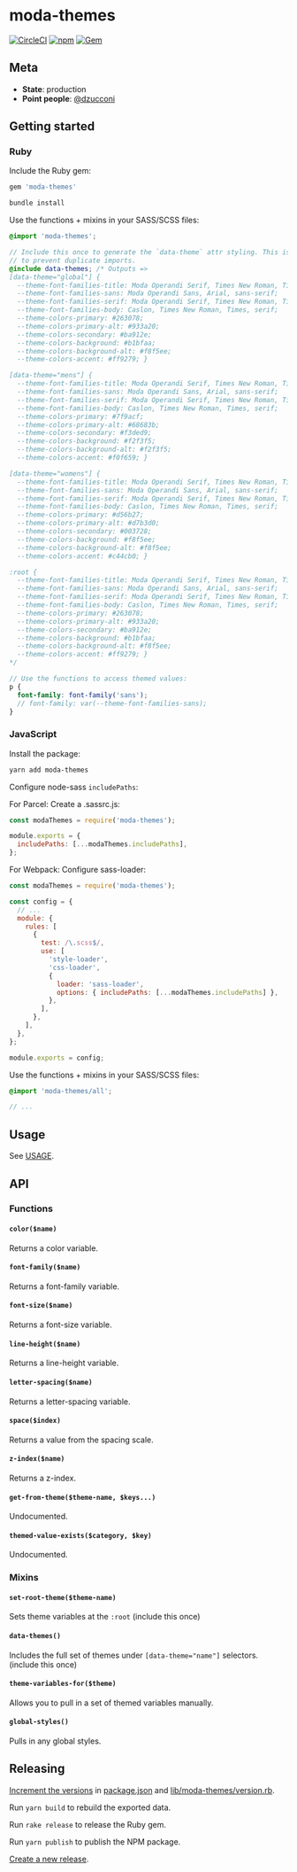 # moda-themes

[![CircleCI](https://img.shields.io/circleci/build/github/ModaOperandi/moda-themes?token=51b1595bd3dac6aa321b052adfc4595cc79910d6)](https://circleci.com/gh/ModaOperandi/moda-themes) [![npm](https://img.shields.io/npm/v/moda-themes)](https://www.npmjs.com/package/moda-themes) [![Gem](https://img.shields.io/gem/v/moda-themes)](https://rubygems.org/gems/moda-themes)

## Meta

- **State**: production
- **Point people**: [@dzucconi](https://github.com/dzucconi)

## Getting started

### Ruby

Include the Ruby gem:

```ruby
gem 'moda-themes'
```

```sh
bundle install
```

Use the functions + mixins in your SASS/SCSS files:

```scss
@import 'moda-themes';

// Include this once to generate the `data-theme` attr styling. This is not auto-included
// to prevent duplicate imports.
@include data-themes; /* Outputs =>
[data-theme="global"] {
  --theme-font-families-title: Moda Operandi Serif, Times New Roman, Times, serif;
  --theme-font-families-sans: Moda Operandi Sans, Arial, sans-serif;
  --theme-font-families-serif: Moda Operandi Serif, Times New Roman, Times, serif;
  --theme-font-families-body: Caslon, Times New Roman, Times, serif;
  --theme-colors-primary: #263078;
  --theme-colors-primary-alt: #933a20;
  --theme-colors-secondary: #ba912e;
  --theme-colors-background: #b1bfaa;
  --theme-colors-background-alt: #f8f5ee;
  --theme-colors-accent: #ff9279; }

[data-theme="mens"] {
  --theme-font-families-title: Moda Operandi Serif, Times New Roman, Times, serif;
  --theme-font-families-sans: Moda Operandi Sans, Arial, sans-serif;
  --theme-font-families-serif: Moda Operandi Serif, Times New Roman, Times, serif;
  --theme-font-families-body: Caslon, Times New Roman, Times, serif;
  --theme-colors-primary: #7f9acf;
  --theme-colors-primary-alt: #68683b;
  --theme-colors-secondary: #f3ded9;
  --theme-colors-background: #f2f3f5;
  --theme-colors-background-alt: #f2f3f5;
  --theme-colors-accent: #f0f659; }

[data-theme="womens"] {
  --theme-font-families-title: Moda Operandi Serif, Times New Roman, Times, serif;
  --theme-font-families-sans: Moda Operandi Sans, Arial, sans-serif;
  --theme-font-families-serif: Moda Operandi Serif, Times New Roman, Times, serif;
  --theme-font-families-body: Caslon, Times New Roman, Times, serif;
  --theme-colors-primary: #d56b27;
  --theme-colors-primary-alt: #d7b3d0;
  --theme-colors-secondary: #003728;
  --theme-colors-background: #f8f5ee;
  --theme-colors-background-alt: #f8f5ee;
  --theme-colors-accent: #c44cb0; }

:root {
  --theme-font-families-title: Moda Operandi Serif, Times New Roman, Times, serif;
  --theme-font-families-sans: Moda Operandi Sans, Arial, sans-serif;
  --theme-font-families-serif: Moda Operandi Serif, Times New Roman, Times, serif;
  --theme-font-families-body: Caslon, Times New Roman, Times, serif;
  --theme-colors-primary: #263078;
  --theme-colors-primary-alt: #933a20;
  --theme-colors-secondary: #ba912e;
  --theme-colors-background: #b1bfaa;
  --theme-colors-background-alt: #f8f5ee;
  --theme-colors-accent: #ff9279; }
*/

// Use the functions to access themed values:
p {
  font-family: font-family('sans');
  // font-family: var(--theme-font-families-sans);
}
```

### JavaScript

Install the package:

```sh
yarn add moda-themes
```

Configure node-sass `includePaths`:

For Parcel: Create a .sassrc.js:

```javascript
const modaThemes = require('moda-themes');

module.exports = {
  includePaths: [...modaThemes.includePaths],
};
```

For Webpack: Configure sass-loader:

```javascript
const modaThemes = require('moda-themes');

const config = {
  // ...
  module: {
    rules: [
      {
        test: /\.scss$/,
        use: [
          'style-loader',
          'css-loader',
          {
            loader: 'sass-loader',
            options: { includePaths: [...modaThemes.includePaths] },
          },
        ],
      },
    ],
  },
};

module.exports = config;
```

Use the functions + mixins in your SASS/SCSS files:

```scss
@import 'moda-themes/all';

// ...
```

## Usage

See [USAGE](USAGE.md).

## API

### Functions

#### `color($name)`

Returns a color variable.

#### `font-family($name)`

Returns a font-family variable.

#### `font-size($name)`

Returns a font-size variable.

#### `line-height($name)`

Returns a line-height variable.

#### `letter-spacing($name)`

Returns a letter-spacing variable.

#### `space($index)`

Returns a value from the spacing scale.

#### `z-index($name)`

Returns a z-index.

#### `get-from-theme($theme-name, $keys...)`

Undocumented.

#### `themed-value-exists($category, $key)`

Undocumented.

### Mixins

#### `set-root-theme($theme-name)`

Sets theme variables at the `:root` (include this once)

#### `data-themes()`

Includes the full set of themes under `[data-theme="name"]` selectors. (include this once)

#### `theme-variables-for($theme)`

Allows you to pull in a set of themed variables manually.

#### `global-styles()`

Pulls in any global styles.

## Releasing

[Increment the versions](https://semver.org/) in [package.json](package.json) and [lib/moda-themes/version.rb](lib/moda-themes/version.rb).

Run `yarn build` to rebuild the exported data.

Run `rake release` to release the Ruby gem.

Run `yarn publish` to publish the NPM package.

[Create a new release](https://github.com/ModaOperandi/moda-themes/releases/new).
